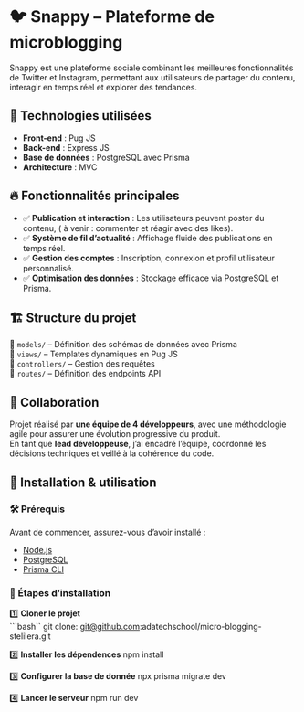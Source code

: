 # 🐦 Snappy – Plateforme de microblogging

Snappy est une plateforme sociale combinant les meilleures fonctionnalités de Twitter et Instagram, permettant aux utilisateurs de partager du contenu, interagir en temps réel et explorer des tendances.

## 🚀 Technologies utilisées  
- **Front-end** : Pug JS 
- **Back-end** : Express JS 
- **Base de données** : PostgreSQL avec Prisma
- **Architecture** : MVC  

## 🔥 Fonctionnalités principales  
- ✅ **Publication et interaction** : Les utilisateurs peuvent poster du contenu,  ( à venir : commenter et réagir avec des likes).  
- ✅ **Système de fil d’actualité** : Affichage fluide des publications en temps réel.  
- ✅ **Gestion des comptes** : Inscription, connexion et profil utilisateur personnalisé.  
- ✅ **Optimisation des données** : Stockage efficace via PostgreSQL et Prisma.  

## 🏗️ Structure du projet  
📂 `models/` – Définition des schémas de données avec Prisma  
📂 `views/` – Templates dynamiques en Pug JS  
📂 `controllers/` – Gestion des requêtes  
📂 `routes/` – Définition des endpoints API  

## 🤝 Collaboration  
Projet réalisé par **une équipe de 4 développeurs**, avec une méthodologie agile pour assurer une évolution progressive du produit.  
En tant que **lead développeuse**, j’ai encadré l’équipe, coordonné les décisions techniques et veillé à la cohérence du code.

## 📌 Installation & utilisation  

### 🛠️ Prérequis  
Avant de commencer, assurez-vous d’avoir installé :  
- [Node.js](https://nodejs.org/)  
- [PostgreSQL](https://www.postgresql.org/)  
- [Prisma CLI](https://www.prisma.io/docs/getting-started)  

### 🚀 Étapes d’installation  

1️⃣ **Cloner le projet**  
```bash``
git clone: git@github.com:adatechschool/micro-blogging-stelilera.git

2️⃣ **Installer les dépendences**
npm install 

3️⃣ **Configurer la base de donnée**
npx prisma migrate dev

4️⃣ **Lancer le serveur**
npm run dev
